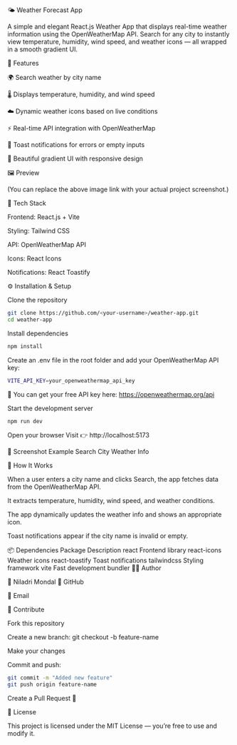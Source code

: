 🌤️ Weather Forecast App

A simple and elegant React.js Weather App that displays real-time weather information using the OpenWeatherMap API.
Search for any city to instantly view temperature, humidity, wind speed, and weather icons — all wrapped in a smooth gradient UI.

🚀 Features

🌍 Search weather by city name

🌡️ Displays temperature, humidity, and wind speed

☁️ Dynamic weather icons based on live conditions

⚡ Real-time API integration with OpenWeatherMap

💬 Toast notifications for errors or empty inputs

🎨 Beautiful gradient UI with responsive design

🖼️ Preview

(You can replace the above image link with your actual project screenshot.)

🧩 Tech Stack

Frontend: React.js + Vite

Styling: Tailwind CSS

API: OpenWeatherMap API

Icons: React Icons

Notifications: React Toastify

⚙️ Installation & Setup

Clone the repository

```bash
git clone https://github.com/<your-username>/weather-app.git
cd weather-app
```

Install dependencies
```bash
npm install
```

Create an .env file in the root folder and add your OpenWeatherMap API key:
```bash
VITE_API_KEY=your_openweathermap_api_key
```

🔑 You can get your free API key here: https://openweathermap.org/api

Start the development server
```bash
npm run dev
```

Open your browser
Visit 👉 http://localhost:5173

📸 Screenshot Example
Search City	Weather Info

	
🧠 How It Works

When a user enters a city name and clicks Search, the app fetches data from the OpenWeatherMap API.

It extracts temperature, humidity, wind speed, and weather conditions.

The app dynamically updates the weather info and shows an appropriate icon.

Toast notifications appear if the city name is invalid or empty.

📦 Dependencies
Package	Description
react	Frontend library
react-icons	Weather icons
react-toastify	Toast notifications
tailwindcss	Styling framework
vite	Fast development bundler
🧑‍💻 Author

👋 Niladri Mondal
💼 GitHub

📧 Email

🌟 Contribute

Fork this repository

Create a new branch: git checkout -b feature-name

Make your changes

Commit and push:
```bash
git commit -m "Added new feature"
git push origin feature-name
```

Create a Pull Request 🚀

📜 License

This project is licensed under the MIT License — you’re free to use and modify it.
 
